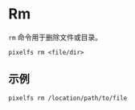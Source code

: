 # Rm

`rm` 命令用于删除文件或目录。

```shell
pixelfs rm <file/dir>
```

## 示例

```shell
pixelfs rm /location/path/to/file
```
